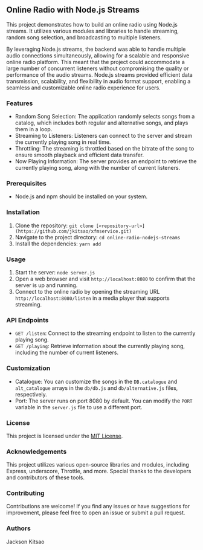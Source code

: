 ## Online Radio with Node.js Streams

This project demonstrates how to build an online radio using Node.js streams. It utilizes various modules and libraries to handle streaming, random song selection, and broadcasting to multiple listeners.

By leveraging Node.js streams, the backend was able to handle multiple audio connections simultaneously, allowing for a scalable and responsive online radio platform. This meant that the project could accommodate a large number of concurrent listeners without compromising the quality or performance of the audio streams.
Node.js streams provided efficient data transmission, scalability, and flexibility in audio format support, enabling a seamless and customizable online radio experience for users.

### Features

- Random Song Selection: The application randomly selects songs from a catalog, which includes both regular and alternative songs, and plays them in a loop.
- Streaming to Listeners: Listeners can connect to the server and stream the currently playing song in real time.
- Throttling: The streaming is throttled based on the bitrate of the song to ensure smooth playback and efficient data transfer.
- Now Playing Information: The server provides an endpoint to retrieve the currently playing song, along with the number of current listeners.

### Prerequisites

- Node.js and npm should be installed on your system.

### Installation

1.  Clone the repository: `git clone [<repository-url>](https://github.com/jkitsao/xfmservice.git)`
2.  Navigate to the project directory: `cd online-radio-nodejs-streams`
3.  Install the dependencies: `yarn add`

### Usage

1.  Start the server: `node server.js`
2.  Open a web browser and visit `http://localhost:8080` to confirm that the server is up and running.
3.  Connect to the online radio by opening the streaming URL `http://localhost:8080/listen` in a media player that supports streaming.

### API Endpoints

- `GET /listen`: Connect to the streaming endpoint to listen to the currently playing song.
- `GET /playing`: Retrieve information about the currently playing song, including the number of current listeners.

### Customization

- Catalogue: You can customize the songs in the `DB.catalogue` and `alt_catalogue` arrays in the `db/db.js` and `db/alternative.js` files, respectively.
- Port: The server runs on port 8080 by default. You can modify the `PORT` variable in the `server.js` file to use a different port.

### License

This project is licensed under the [MIT License](https://choosealicense.com/licenses/mit/).

### Acknowledgements

This project utilizes various open-source libraries and modules, including Express, underscore, Throttle, and more. Special thanks to the developers and contributors of these tools.

### Contributing

Contributions are welcome! If you find any issues or have suggestions for improvement, please feel free to open an issue or submit a pull request.

### Authors
Jackson Kitsao

